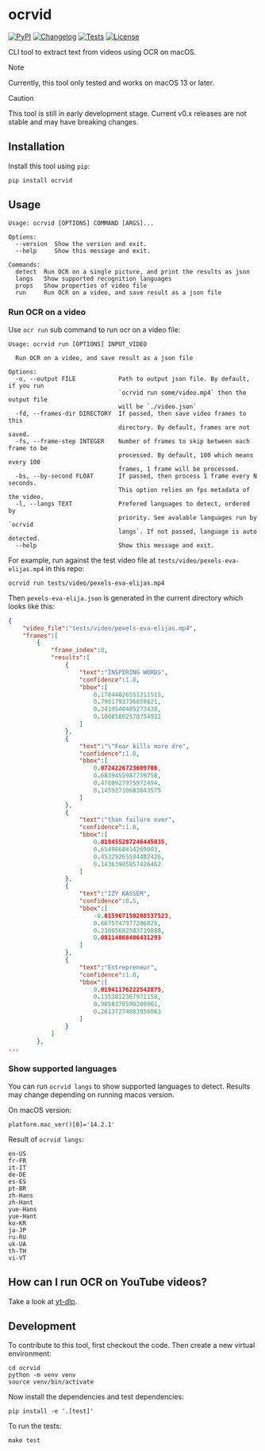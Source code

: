 # ocrvid

[![PyPI](https://img.shields.io/pypi/v/ocrvid.svg)](https://pypi.org/project/ocrvid/)
[![Changelog](https://img.shields.io/github/v/release/kj-9/ocrvid?include_prereleases&label=changelog)](https://github.com/kj-9/ocrvid/releases)
[![Tests](https://github.com/kj-9/ocrvid/workflows/CI/badge.svg)](https://github.com/kj-9/ocrvid/actions?query=workflow%3ACI)
[![License](https://img.shields.io/badge/license-Apache%202.0-blue.svg)](https://github.com/kj-9/ocrvid/blob/master/LICENSE)


CLI tool to extract text from videos using OCR on macOS.


> [!NOTE]
> Currently, this tool only tested and works on macOS 13 or later.


> [!CAUTION]
> This tool is still in early development stage. Current v0.x releases are not stable and may have breaking changes.

## Installation

Install this tool using `pip`:

    pip install ocrvid


## Usage

<!-- [[[cog
import cog
from ocrvid import cli
from click.testing import CliRunner
runner = CliRunner()
result = runner.invoke(cli.cli, ["--help"])
help = result.output.replace("Usage: cli", "Usage: ocrvid")
cog.out(
    f"```\n{help}\n```"
)
]]] -->
```
Usage: ocrvid [OPTIONS] COMMAND [ARGS]...

Options:
  --version  Show the version and exit.
  --help     Show this message and exit.

Commands:
  detect  Run OCR on a single picture, and print the results as json
  langs   Show supported recognition languages
  props   Show properties of video file
  run     Run OCR on a video, and save result as a json file

```
<!-- [[[end]]] -->

### Run OCR on a video

Use `ocr run` sub command to run ocr on a video file:

<!-- [[[cog
runner = CliRunner()
result = runner.invoke(cli.cli, ["run", "--help"])
help = result.output.replace("Usage: cli", "Usage: ocrvid")
cog.out(
    f"```\n{help}\n```"
)
]]] -->
```
Usage: ocrvid run [OPTIONS] INPUT_VIDEO

  Run OCR on a video, and save result as a json file

Options:
  -o, --output FILE            Path to output json file. By default, if you run
                               `ocrvid run some/video.mp4` then the output file
                               will be `./video.json`
  -fd, --frames-dir DIRECTORY  If passed, then save video frames to this
                               directory. By default, frames are not saved.
  -fs, --frame-step INTEGER    Number of frames to skip between each frame to be
                               processed. By default, 100 which means every 100
                               frames, 1 frame will be processed.
  -bs, --by-second FLOAT       If passed, then process 1 frame every N seconds.
                               This option relies on fps metadata of the video.
  -l, --langs TEXT             Prefered languages to detect, ordered by
                               priority. See avalable languages run by `ocrvid
                               langs`. If not passed, language is auto detected.
  --help                       Show this message and exit.

```
<!-- [[[end]]] -->

For example, run against the test video file at `tests/video/pexels-eva-elijas.mp4` in this repo:

```
ocrvid run tests/video/pexels-eva-elijas.mp4
```

Then `pexels-eva-elija.json` is generated in the current directory which looks like this:

```json
{
    "video_file":"tests/video/pexels-eva-elijas.mp4",
    "frames":[
        {
            "frame_index":0,
            "results":[
                {
                    "text":"INSPIRING WORDS",
                    "confidence":1.0,
                    "bbox":[
                        0.17844826551211515,
                        0.7961793736859821,
                        0.3419540405273438,
                        0.10085802570754931
                    ]
                },
                {
                    "text":"\"Foar kills more dre",
                    "confidence":1.0,
                    "bbox":[
                        0.0724226723609706,
                        0.6839455987759758,
                        0.4780927975972494,
                        0.14592710683043575
                    ]
                },
                {
                    "text":"than failure ever",
                    "confidence":1.0,
                    "bbox":[
                        0.018455287246445035,
                        0.6549868414269003,
                        0.45329265594482426,
                        0.14363905857426462
                    ]
                },
                {
                    "text":"IZY KASSEM",
                    "confidence":0.5,
                    "bbox":[
                        -0.015967150208537523,
                        0.6675747977206025,
                        0.23065692583719888,
                        0.08114868486431293
                    ]
                },
                {
                    "text":"Entrepreneur",
                    "confidence":1.0,
                    "bbox":[
                        0.01941176222542875,
                        0.1353812367971159,
                        0.9058370590209961,
                        0.26137274083956863
                    ]
                }
            ]
        },
...
```


### Show supported languages

You can run `ocrvid langs` to show supported languages to detect.
Results may change depending on running macos version.

On macOS version:
<!-- [[[cog
import platform
cog.out(
    f"""```\n{platform.mac_ver()[0]=}\n```""")
]]] -->
```
platform.mac_ver()[0]='14.2.1'
```
<!-- [[[end]]] -->


Result of `ocrvid langs`:
<!-- [[[cog
runner = CliRunner()
result = runner.invoke(cli.cli, ["langs"])
help = result.output.replace("Usage: cli", "Usage: ocrvid")
cog.out(
    f"```\n{help}\n```"
)
]]] -->
```
en-US
fr-FR
it-IT
de-DE
es-ES
pt-BR
zh-Hans
zh-Hant
yue-Hans
yue-Hant
ko-KR
ja-JP
ru-RU
uk-UA
th-TH
vi-VT

```
<!-- [[[end]]] -->

## How can I run OCR on YouTube videos?

Take a look at [yt-dlp](https://github.com/yt-dlp/yt-dlp).


## Development

To contribute to this tool, first checkout the code. Then create a new virtual environment:

    cd ocrvid
    python -m venv venv
    source venv/bin/activate

Now install the dependencies and test dependencies:

    pip install -e '.[test]'

To run the tests:

    make test
